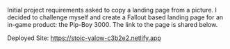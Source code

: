 Initial project requirements asked to copy a landing page from a picture. I decided to challenge myself and create a Fallout based landing page for an in-game product: the Pip-Boy 3000. The link to the page is shared below. 


Deployed Site: https://stoic-yalow-c3b2e2.netlify.app
